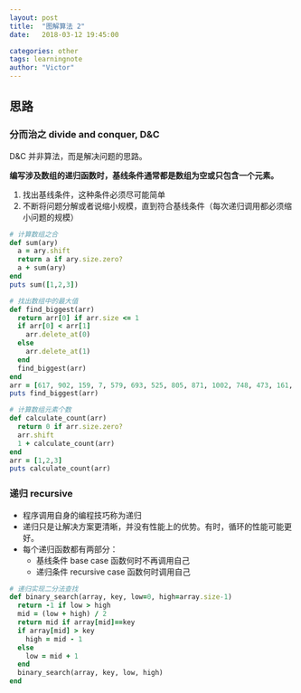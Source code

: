 ```yaml
---
layout: post
title:  "图解算法 2"
date:   2018-03-12 19:45:00

categories: other
tags: learningnote
author: "Victor"
---
```


## 思路

### 分而治之 divide and conquer, D&C

D&C 并非算法，而是解决问题的思路。

**编写涉及数组的递归函数时，基线条件通常都是数组为空或只包含一个元素。**

1. 找出基线条件，这种条件必须尽可能简单
2. 不断将问题分解或者说缩小规模，直到符合基线条件（每次递归调用都必须缩小问题的规模）

```ruby
# 计算数组之合
def sum(ary)
  a = ary.shift
  return a if ary.size.zero?
  a + sum(ary)
end
puts sum([1,2,3])

# 找出数组中的最大值
def find_biggest(arr)
  return arr[0] if arr.size <= 1
  if arr[0] < arr[1]
    arr.delete_at(0)
  else
    arr.delete_at(1)
  end
  find_biggest(arr)
end
arr = [617, 902, 159, 7, 579, 693, 525, 805, 871, 1002, 748, 473, 161, 271, 129, 632, 546, 894, 162, 637, 313]
puts find_biggest(arr)

# 计算数组元素个数
def calculate_count(arr)
  return 0 if arr.size.zero?
  arr.shift
  1 + calculate_count(arr)
end
arr = [1,2,3]
puts calculate_count(arr)
```

### 递归 recursive

* 程序调用自身的编程技巧称为递归
* 递归只是让解决方案更清晰，并没有性能上的优势。有时，循环的性能可能更好。
* 每个递归函数都有两部分：
  * 基线条件 base case 函数何时不再调用自己
  * 递归条件 recursive case 函数何时调用自己

```ruby
# 递归实现二分法查找
def binary_search(array, key, low=0, high=array.size-1)
  return -1 if low > high
  mid = (low + high) / 2
  return mid if array[mid]==key
  if array[mid] > key
    high = mid - 1
  else
    low = mid + 1
  end
  binary_search(array, key, low, high)
end
```
